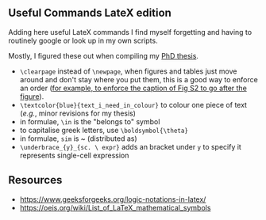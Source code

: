 ## Useful Commands LateX edition
Adding here useful LateX commands I find myself forgetting and having to routinely google or look up in my own scripts.

Mostly, I figured these out when compiling my [PhD thesis](https://github.com/annacuomo/PhD_Thesis/).

* ```\clearpage``` instead of ```\newpage```, when figures and tables just move around and don't stay where you put them, this is a good way to enforce an order ([for example, to enforce the caption of Fig S2 to go after the figure](https://github.com/annacuomo/CellRegMap_Supplementary_Methods/blob/main/supplementary_figures.tex)).
* ```\textcolor{blue}{text_i_need_in_colour}``` to colour one piece of text (_e.g._, minor revisions for my thesis)
* in formulae, ```\in``` is the "belongs to" symbol
* to capitalise greek letters, use ```\boldsymbol{\theta}```
* in formulae, ```sim``` is ~ (distributed as)
* ```\underbrace_{y}_{sc. \ expr}``` adds an bracket under ```y``` to specify it represents single-cell expression

## Resources

* https://www.geeksforgeeks.org/logic-notations-in-latex/
* https://oeis.org/wiki/List_of_LaTeX_mathematical_symbols
